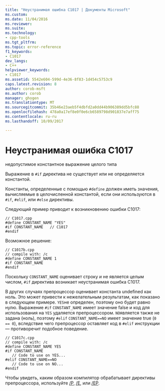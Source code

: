 ```yaml
---
title: "Неустранимая ошибка C1017 | Документы Microsoft"
ms.custom: 
ms.date: 11/04/2016
ms.reviewer: 
ms.suite: 
ms.technology:
- cpp-tools
ms.tgt_pltfrm: 
ms.topic: error-reference
f1_keywords:
- C1017
dev_langs:
- C++
helpviewer_keywords:
- C1017
ms.assetid: 5542e604-599d-4e36-8f83-1d454c5753c9
caps.latest.revision: 8
author: corob-msft
ms.author: corob
manager: ghogen
ms.translationtype: MT
ms.sourcegitcommit: 35b46e23aeb5f4dbfd2a0dd44b906389dd5bfc88
ms.openlocfilehash: 478a0a17ef8e0f0e6cb6589798d901837e7aff75
ms.contentlocale: ru-ru
ms.lasthandoff: 10/09/2017

---
```

# <a name="fatal-error-c1017"></a>Неустранимая ошибка C1017
недопустимое константное выражение целого типа  
  
 Выражение в `#if` директива не существует или не определяется константой.  
  
 Константы, определенные с помощью `#define` должен иметь значения, вычисляемые в целочисленной константой, если они используются в `#if`, `#elif`, или `#else` директивы.  
  
 Следующий пример приводит к возникновению ошибки C1017:  
  
```  
// C1017.cpp  
#define CONSTANT_NAME "YES"  
#if CONSTANT_NAME   // C1017  
#endif  
```  
  
 Возможное решение:  
  
```  
// C1017b.cpp  
// compile with: /c  
#define CONSTANT_NAME 1  
#if CONSTANT_NAME  
#endif  
```  
  
 Поскольку `CONSTANT_NAME` оценивает строку и не является целым числом, `#if` директива возникает неустранимая ошибка C1017.  
  
 В других случаях препроцессор оценивает константа undefined как ноль. Это может привести к нежелательным результатам, как показано в следующем примере. `YES`не определен, поэтому оно будет равно нулю. Выражение `#if` `CONSTANT_NAME` имеет значение false и код для использования на `YES` удаляется препроцессором. `NO`является также не задана (ноль), поэтому `#elif` `CONSTANT_NAME==NO` имеет значение true (`0 == 0`), вследствие чего препроцессор оставляет код в `#elif` инструкции — противоречит подобное поведение.  
  
```  
// C1017c.cpp  
// compile with: /c  
#define CONSTANT_NAME YES  
#if CONSTANT_NAME  
   // Code to use on YES...  
#elif CONSTANT_NAME==NO  
   // Code to use on NO...  
#endif  
```  
  
 Чтобы увидеть, каким образом компилятор обрабатывает директивы препроцессора, используйте [/P](../../build/reference/p-preprocess-to-a-file.md), [/E](../../build/reference/e-preprocess-to-stdout.md), или [/EP](../../build/reference/ep-preprocess-to-stdout-without-hash-line-directives.md).
